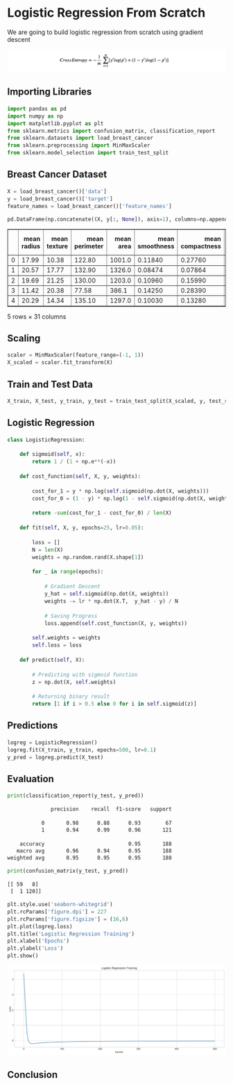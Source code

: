 # Logistic Regression From Scratch

We are going to build logistic regression from scratch using gradient descent

![png](images/crossentropy.png)

## Importing Libraries


```python
import pandas as pd
import numpy as np
import matplotlib.pyplot as plt
from sklearn.metrics import confusion_matrix, classification_report
from sklearn.datasets import load_breast_cancer
from sklearn.preprocessing import MinMaxScaler
from sklearn.model_selection import train_test_split
```

## Breast Cancer Dataset


```python
X = load_breast_cancer()['data']
y = load_breast_cancer()['target']
feature_names = load_breast_cancer()['feature_names'] 
```


```python
pd.DataFrame(np.concatenate((X, y[:, None]), axis=1), columns=np.append(feature_names, 'Target')).head()
```




<div>
<style scoped>
    .dataframe tbody tr th:only-of-type {
        vertical-align: middle;
    }

    .dataframe tbody tr th {
        vertical-align: top;
    }

    .dataframe thead th {
        text-align: right;
    }
</style>
<table border="1" class="dataframe">
  <thead>
    <tr style="text-align: right;">
      <th></th>
      <th>mean radius</th>
      <th>mean texture</th>
      <th>mean perimeter</th>
      <th>mean area</th>
      <th>mean smoothness</th>
      <th>mean compactness</th>
      <th>mean concavity</th>
      <th>mean concave points</th>
      <th>mean symmetry</th>
      <th>mean fractal dimension</th>
      <th>...</th>
      <th>worst texture</th>
      <th>worst perimeter</th>
      <th>worst area</th>
      <th>worst smoothness</th>
      <th>worst compactness</th>
      <th>worst concavity</th>
      <th>worst concave points</th>
      <th>worst symmetry</th>
      <th>worst fractal dimension</th>
      <th>Target</th>
    </tr>
  </thead>
  <tbody>
    <tr>
      <td>0</td>
      <td>17.99</td>
      <td>10.38</td>
      <td>122.80</td>
      <td>1001.0</td>
      <td>0.11840</td>
      <td>0.27760</td>
      <td>0.3001</td>
      <td>0.14710</td>
      <td>0.2419</td>
      <td>0.07871</td>
      <td>...</td>
      <td>17.33</td>
      <td>184.60</td>
      <td>2019.0</td>
      <td>0.1622</td>
      <td>0.6656</td>
      <td>0.7119</td>
      <td>0.2654</td>
      <td>0.4601</td>
      <td>0.11890</td>
      <td>0.0</td>
    </tr>
    <tr>
      <td>1</td>
      <td>20.57</td>
      <td>17.77</td>
      <td>132.90</td>
      <td>1326.0</td>
      <td>0.08474</td>
      <td>0.07864</td>
      <td>0.0869</td>
      <td>0.07017</td>
      <td>0.1812</td>
      <td>0.05667</td>
      <td>...</td>
      <td>23.41</td>
      <td>158.80</td>
      <td>1956.0</td>
      <td>0.1238</td>
      <td>0.1866</td>
      <td>0.2416</td>
      <td>0.1860</td>
      <td>0.2750</td>
      <td>0.08902</td>
      <td>0.0</td>
    </tr>
    <tr>
      <td>2</td>
      <td>19.69</td>
      <td>21.25</td>
      <td>130.00</td>
      <td>1203.0</td>
      <td>0.10960</td>
      <td>0.15990</td>
      <td>0.1974</td>
      <td>0.12790</td>
      <td>0.2069</td>
      <td>0.05999</td>
      <td>...</td>
      <td>25.53</td>
      <td>152.50</td>
      <td>1709.0</td>
      <td>0.1444</td>
      <td>0.4245</td>
      <td>0.4504</td>
      <td>0.2430</td>
      <td>0.3613</td>
      <td>0.08758</td>
      <td>0.0</td>
    </tr>
    <tr>
      <td>3</td>
      <td>11.42</td>
      <td>20.38</td>
      <td>77.58</td>
      <td>386.1</td>
      <td>0.14250</td>
      <td>0.28390</td>
      <td>0.2414</td>
      <td>0.10520</td>
      <td>0.2597</td>
      <td>0.09744</td>
      <td>...</td>
      <td>26.50</td>
      <td>98.87</td>
      <td>567.7</td>
      <td>0.2098</td>
      <td>0.8663</td>
      <td>0.6869</td>
      <td>0.2575</td>
      <td>0.6638</td>
      <td>0.17300</td>
      <td>0.0</td>
    </tr>
    <tr>
      <td>4</td>
      <td>20.29</td>
      <td>14.34</td>
      <td>135.10</td>
      <td>1297.0</td>
      <td>0.10030</td>
      <td>0.13280</td>
      <td>0.1980</td>
      <td>0.10430</td>
      <td>0.1809</td>
      <td>0.05883</td>
      <td>...</td>
      <td>16.67</td>
      <td>152.20</td>
      <td>1575.0</td>
      <td>0.1374</td>
      <td>0.2050</td>
      <td>0.4000</td>
      <td>0.1625</td>
      <td>0.2364</td>
      <td>0.07678</td>
      <td>0.0</td>
    </tr>
  </tbody>
</table>
<p>5 rows × 31 columns</p>
</div>



## Scaling


```python
scaler = MinMaxScaler(feature_range=(-1, 1))
X_scaled = scaler.fit_transform(X)
```

## Train and Test Data


```python
X_train, X_test, y_train, y_test = train_test_split(X_scaled, y, test_size=0.33, random_state=42)
```

## Logistic Regression


```python
class LogisticRegression:
    
    def sigmoid(self, x):
        return 1 / (1 + np.e**(-x))
    
    def cost_function(self, X, y, weights): 
        
        cost_for_1 = y * np.log(self.sigmoid(np.dot(X, weights)))
        cost_for_0 = (1 - y) * np.log(1 - self.sigmoid(np.dot(X, weights)))
        
        return -sum(cost_for_1 - cost_for_0) / len(X)
    
    def fit(self, X, y, epochs=25, lr=0.05):
        
        loss = []
        N = len(X)
        weights = np.random.rand(X.shape[1])
                   
        for _ in range(epochs):
        
            # Gradient Descent
            y_hat = self.sigmoid(np.dot(X, weights))
            weights -= lr * np.dot(X.T,  y_hat - y) / N
            
            # Saving Progress
            loss.append(self.cost_function(X, y, weights))
        
        self.weights = weights
        self.loss = loss
    
    def predict(self, X):
        
        # Predicting with sigmoid function
        z = np.dot(X, self.weights)
        
        # Returning binary result
        return [1 if i > 0.5 else 0 for i in self.sigmoid(z)]
```

## Predictions


```python
logreg = LogisticRegression()
logreg.fit(X_train, y_train, epochs=500, lr=0.1)
y_pred = logreg.predict(X_test)
```

## Evaluation


```python
print(classification_report(y_test, y_pred))
```

                  precision    recall  f1-score   support
    
               0       0.98      0.88      0.93        67
               1       0.94      0.99      0.96       121
    
        accuracy                           0.95       188
       macro avg       0.96      0.94      0.95       188
    weighted avg       0.95      0.95      0.95       188
    



```python
print(confusion_matrix(y_test, y_pred))
```

    [[ 59   8]
     [  1 120]]



```python
plt.style.use('seaborn-whitegrid')
plt.rcParams['figure.dpi'] = 227
plt.rcParams['figure.figsize'] = (16,6)
plt.plot(logreg.loss)
plt.title('Logistic Regression Training')
plt.xlabel('Epochs')
plt.ylabel('Loss')
plt.show()
```


![png](images/loss.png)


## Conclusion

